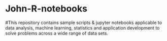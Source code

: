 # John-R-notebooks

#This repository contains sample scripts & jupyter notebooks applicable to data analysis, machine learning, statistics and application development to solve problems across a wide range of data sets.
